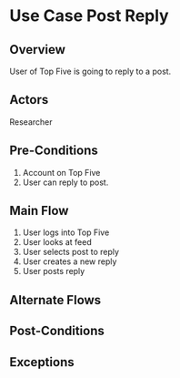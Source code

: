 # Use Case Post Reply

## Overview
User of Top Five is going to reply to a post.

## Actors
Researcher

## Pre-Conditions
1. Account on Top Five
2. User can reply to post.

## Main Flow
1. User logs into Top Five
2. User looks at feed
3. User selects post to reply
4. User creates a new reply
5. User posts reply

## Alternate Flows

## Post-Conditions

## Exceptions
